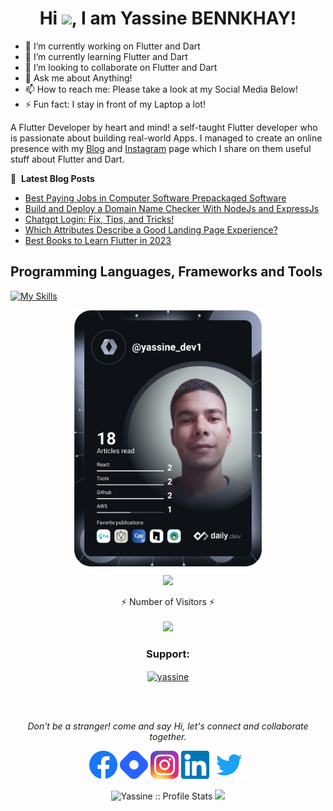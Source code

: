 

<h1 align="center">Hi <img src="https://raw.githubusercontent.com/MartinHeinz/MartinHeinz/master/wave.gif" width="30px">, I am Yassine BENNKHAY!</h1>

  - 🔭 I’m currently working on Flutter and Dart
- 🌱 I’m currently learning Flutter and Dart
- 👯 I’m looking to collaborate on Flutter and Dart
- 💬 Ask me about Anything!
- 📫 How to reach me: Please take a look at my Social Media Below!
- ⚡ Fun fact: I stay in front of my Laptop a lot!

A Flutter Developer by heart and mind! a self-taught Flutter developer who is passionate about building real-world Apps.
 I managed to create an online presence with my [Blog](https://yassinebenkhay.com) and [Instagram](https://www.instagram.com/yassine_dev1/) page which I share on them useful stuff about Flutter and Dart.
<!--  <img align="right" alt="Coding" width="400" src="https://docs.flutter.dev/assets/images/dash/Dashatars.png"> -->
<!--  <a href="https://app.daily.dev/yassine_dev1"><img src="https://github.com/yassine-bennkhay/yassine-bennkhay/blob/main/devcard.svg" width="300" align="right" alt="Yassin BENNKHAY's Dev Card"/></a> -->
📕 &nbsp;**Latest Blog Posts**
<!-- BLOG-POST-LIST:START -->
- [Best Paying Jobs in Computer Software Prepackaged Software](https://yassinebenkhay.com/best-paying-jobs-in-computer-software-repackaged-software/)
- [Build and Deploy a Domain Name Checker With NodeJs and ExpressJs](https://yassinebenkhay.com/domain-name-checker-api/)
- [Chatgpt Login: Fix, Tips, and Tricks!](https://yassinebenkhay.com/chatgpt-login-tips-tricks/)
- [Which Attributes Describe a Good Landing Page Experience?](https://yassinebenkhay.com/good-landing-page-experience-attributes/)
- [Best Books to Learn Flutter in 2023](https://yassinebenkhay.com/best-books-to-learn-flutter-in-2023/)

## Programming Languages, Frameworks and Tools
<!-- BLOG-POST-LIST:END -->

[![My Skills](https://skillicons.dev/icons?i=flutter,dart,nodejs,firebase,php,react,java,c,cpp,html,css,javascript,git,github,androidstudio,vscode,ps,ai&&perline=9&theme=light)](https://skillicons.dev)
<p align="center">
<a href="https://app.daily.dev/yassine_dev1"><img src="https://github.com/yassine-bennkhay/yassine-bennkhay/blob/main/devcard.svg" width="300" align="center" alt="Yassin BENNKHAY's Dev Card"/></a>
</p>
<!-- <p align="center">
<h1> &#x1f4c8; My GitHub Stats</h1>
</p> -->

<p align="center">
<img height="300px" src="https://github-readme-stats.vercel.app/api/top-langs/?username=yassine-bennkhay&theme=radical">
</p>

<p align="center">
  ⚡ Number of Visitors ⚡<br>
  <br><img src="https://profile-counter.glitch.me/yassine-bennkhay/count.svg" />
</p>
<p align="center">
<h3 align="center">Support:</h3>
<p align="center"><a href="https://www.buymeacoffee.com/yassinedev"> <img align="center" src="https://cdn.buymeacoffee.com/buttons/v2/default-yellow.png" height="50" width="210" alt="yassine" /></a></p><br><br>
</p>
<p align="center">
  <i> Don't be a stranger! come and say Hi, let's connect and collaborate together.</i>

  <p align="center">
    <a target= "_blank" href="https://www.facebook.com/profile.php?id=100006392266503" alt="Facebook"><img height='45' src="https://github.com/yassine-bennkhay/yassine-bennkhay/blob/main/icons/facebook_icon.png"></a>
    <a target= "_blank" href="https://hashnode.com/@yassine-bennkhay" alt="Hashnode"><img height='45' src="https://github.com/yassine-bennkhay/yassine-bennkhay/blob/main/icons/hashnode_icon.png"></a>
    <a target= "_blank" href="https://www.instagram.com/yassinebennkhay/" alt="Instagram"><img height='45' src="https://github.com/yassine-bennkhay/yassine-bennkhay/blob/main/icons/Instagram_icon.png"></a>
    <a target= "_blank" href="https://www.linkedin.com/in/yassine-bennkhay-0b73411b4/" alt="LinkedIn"><img height='45' src="https://github.com/yassine-bennkhay/yassine-bennkhay/blob/main/icons/linkedin_icon.png"></a>
  <a target= "_blank" href="https://twitter.com/yassine_dev1" alt="twitter"><img height='45' src="https://github.com/yassine-bennkhay/yassine-bennkhay/blob/main/icons/Twitter.png"></a>
  
    
  </p>
  
</p>


<p  align="center">
<img src="https://github-readme-stats.vercel.app/api?username=yassine-bennkhay&show_icons=true&theme=synthwave" alt="Yassine :: Profile Stats" />

<img  width="400px" src="https://github-readme-streak-stats.herokuapp.com/?user=yassine-bennkhay&theme=radical">
</p>

